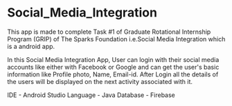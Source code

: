 # Social_Media_Integration
This app is made to complete Task #1 of Graduate Rotational Internship Program (GRIP) of The Sparks Foundation i.e.Social Media Integration which is a android app.

In this Social Media Integration App, User can login with their social media accounts like  either with Facebook or Google and can get the user's basic information like Profile photo, Name, Email-id. After Login all the details of the users will be displayed on the next activity associated with it.

IDE - Android Studio
Language - Java
Database - Firebase
